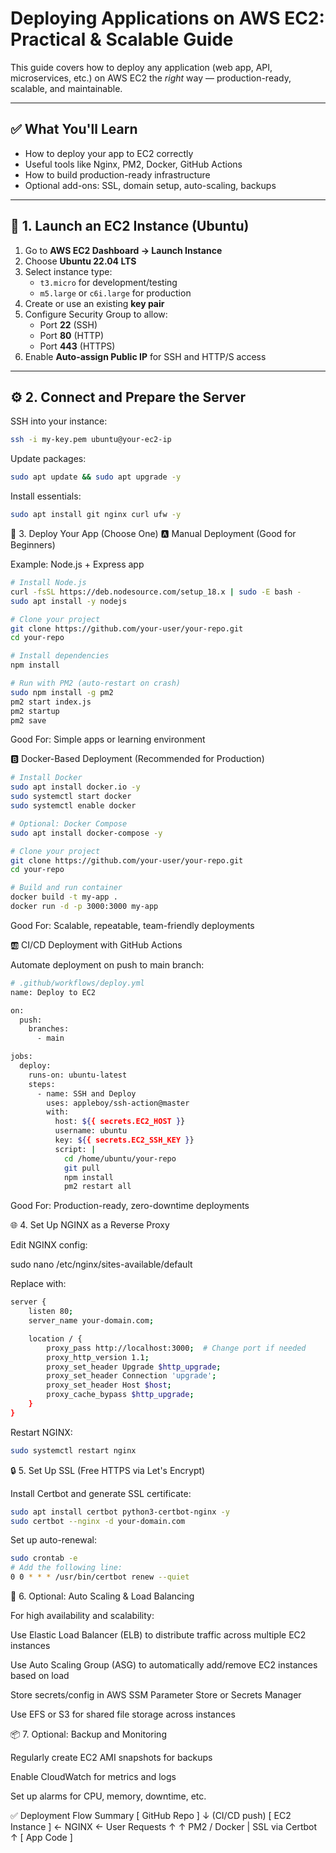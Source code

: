 # Deploying Applications on AWS EC2: Practical & Scalable Guide

This guide covers how to deploy any application (web app, API, microservices, etc.) on AWS EC2 the *right* way — production-ready, scalable, and maintainable.

---

## ✅ What You'll Learn

- How to deploy your app to EC2 correctly  
- Useful tools like Nginx, PM2, Docker, GitHub Actions  
- How to build production-ready infrastructure  
- Optional add-ons: SSL, domain setup, auto-scaling, backups  

---

## 🔧 1. Launch an EC2 Instance (Ubuntu)

1. Go to **AWS EC2 Dashboard → Launch Instance**  
2. Choose **Ubuntu 22.04 LTS**  
3. Select instance type:  
   - `t3.micro` for development/testing  
   - `m5.large` or `c6i.large` for production  
4. Create or use an existing **key pair**  
5. Configure Security Group to allow:  
   - Port **22** (SSH)  
   - Port **80** (HTTP)  
   - Port **443** (HTTPS)  
6. Enable **Auto-assign Public IP** for SSH and HTTP/S access  

---

## ⚙️ 2. Connect and Prepare the Server

SSH into your instance:

```bash
ssh -i my-key.pem ubuntu@your-ec2-ip
```
Update packages:
```bash
sudo apt update && sudo apt upgrade -y
```
Install essentials:
```bash
sudo apt install git nginx curl ufw -y
```
🚀 3. Deploy Your App (Choose One)
🅰️ Manual Deployment (Good for Beginners)

Example: Node.js + Express app
```bash
# Install Node.js
curl -fsSL https://deb.nodesource.com/setup_18.x | sudo -E bash -
sudo apt install -y nodejs

# Clone your project
git clone https://github.com/your-user/your-repo.git
cd your-repo

# Install dependencies
npm install

# Run with PM2 (auto-restart on crash)
sudo npm install -g pm2
pm2 start index.js
pm2 startup
pm2 save
```
Good For: Simple apps or learning environment

🅱️ Docker-Based Deployment (Recommended for Production)
```bash
# Install Docker
sudo apt install docker.io -y
sudo systemctl start docker
sudo systemctl enable docker

# Optional: Docker Compose
sudo apt install docker-compose -y

# Clone your project
git clone https://github.com/your-user/your-repo.git
cd your-repo

# Build and run container
docker build -t my-app .
docker run -d -p 3000:3000 my-app

```
Good For: Scalable, repeatable, team-friendly deployments

🆎 CI/CD Deployment with GitHub Actions

Automate deployment on push to main branch:
```bash
# .github/workflows/deploy.yml
name: Deploy to EC2

on:
  push:
    branches:
      - main

jobs:
  deploy:
    runs-on: ubuntu-latest
    steps:
      - name: SSH and Deploy
        uses: appleboy/ssh-action@master
        with:
          host: ${{ secrets.EC2_HOST }}
          username: ubuntu
          key: ${{ secrets.EC2_SSH_KEY }}
          script: |
            cd /home/ubuntu/your-repo
            git pull
            npm install
            pm2 restart all

```
Good For: Production-ready, zero-downtime deployments

🌐 4. Set Up NGINX as a Reverse Proxy

Edit NGINX config:

sudo nano /etc/nginx/sites-available/default


Replace with:
```bash
server {
    listen 80;
    server_name your-domain.com;

    location / {
        proxy_pass http://localhost:3000;  # Change port if needed
        proxy_http_version 1.1;
        proxy_set_header Upgrade $http_upgrade;
        proxy_set_header Connection 'upgrade';
        proxy_set_header Host $host;
        proxy_cache_bypass $http_upgrade;
    }
}

```
Restart NGINX:
```bash
sudo systemctl restart nginx
```
🔒 5. Set Up SSL (Free HTTPS via Let's Encrypt)

Install Certbot and generate SSL certificate:
```bash
sudo apt install certbot python3-certbot-nginx -y
sudo certbot --nginx -d your-domain.com
```

Set up auto-renewal:
```bash
sudo crontab -e
# Add the following line:
0 0 * * * /usr/bin/certbot renew --quiet
```
🔁 6. Optional: Auto Scaling & Load Balancing

For high availability and scalability:

Use Elastic Load Balancer (ELB) to distribute traffic across multiple EC2 instances

Use Auto Scaling Group (ASG) to automatically add/remove EC2 instances based on load

Store secrets/config in AWS SSM Parameter Store or Secrets Manager

Use EFS or S3 for shared file storage across instances

📦 7. Optional: Backup and Monitoring

Regularly create EC2 AMI snapshots for backups

Enable CloudWatch for metrics and logs

Set up alarms for CPU, memory, downtime, etc.

✅ Deployment Flow Summary
[ GitHub Repo ]
       ↓ (CI/CD push)
[ EC2 Instance ] ← NGINX ← User Requests
       ↑         ↑
    PM2 / Docker | SSL via Certbot
       ↑
[ App Code ]

